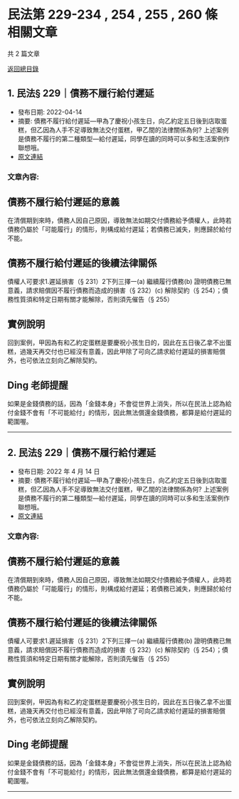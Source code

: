 # 民法第 229-234 , 254 , 255 , 260 條 相關文章

共 2 篇文章

[返回總目錄](00_總目錄.md)

## 1. 民法§ 229｜債務不履行給付遲延

- 發布日期: 2022-04-14
- 摘要: 債務不履行給付遲延—甲為了慶祝小孩生日，向乙約定五日後到店取蛋糕，但乙因為人手不足導致無法交付蛋糕，甲乙間的法律關係為何?
上述案例是債務不履行的第二種類型—給付遲延，同學在讀的同時可以多和生活案例作聯想哦。
- [原文連結](https://www.jasper-realestate.com/%e6%b0%91%e6%b3%95-229-234-254255260%e5%82%b5%e5%8b%99%e4%b8%8d%e5%b1%a5%e8%a1%8c%e7%b5%a6%e4%bb%98%e9%81%b2%e5%bb%b6/)

### 文章內容:

## 債務不履行給付遲延的意義

在清償期到來時，債務人因自己原因，導致無法如期交付債務給予債權人，此時若債務仍屬於「可能履行」的情形，則構成給付遲延；若債務已滅失，則應歸於給付不能。

## 債務不履行給付遲延的後續法律關係

債權人可要求1.遲延損害（§ 231）2下列三擇一(a) 繼續履行債務(b) 證明債務已無意義，請求賠償因不履行債務而造成的損害（§ 232）(c) 解除契約（§ 254）；債務性質須和特定日期有關才能解除，否則須先催告（§ 255）

## 實例說明

回到案例，甲因為有和乙約定蛋糕是要慶祝小孩生日的，因此在五日後乙拿不出蛋糕，過幾天再交付也已經沒有意義，因此甲除了可向乙請求給付遲延的損害賠償外，也可依法立刻向乙解除契約。

## Ding 老師提醒

如果是金錢債務的話，因為「金錢本身」不會從世界上消失，所以在民法上認為給付金錢不會有「不可能給付」的情形，因此無法償還金錢債務，都算是給付遲延的範圍喔。

---

## 2. 民法§ 229｜債務不履行給付遲延

- 發布日期: 2022 年 4 月 14 日
- 摘要: 債務不履行給付遲延—甲為了慶祝小孩生日，向乙約定五日後到店取蛋糕，但乙因為人手不足導致無法交付蛋糕，甲乙間的法律關係為何?
上述案例是債務不履行的第二種類型—給付遲延，同學在讀的同時可以多和生活案例作聯想哦。
- [原文連結](https://www.jasper-realestate.com/%e6%b0%91%e6%b3%95-229-234-254255260%e5%82%b5%e5%8b%99%e4%b8%8d%e5%b1%a5%e8%a1%8c%e7%b5%a6%e4%bb%98%e9%81%b2%e5%bb%b6/)

### 文章內容:

## 債務不履行給付遲延的意義

在清償期到來時，債務人因自己原因，導致無法如期交付債務給予債權人，此時若債務仍屬於「可能履行」的情形，則構成給付遲延；若債務已滅失，則應歸於給付不能。

## 債務不履行給付遲延的後續法律關係

債權人可要求1.遲延損害（§ 231）2下列三擇一(a) 繼續履行債務(b) 證明債務已無意義，請求賠償因不履行債務而造成的損害（§ 232）(c) 解除契約（§ 254）；債務性質須和特定日期有關才能解除，否則須先催告（§ 255）

## 實例說明

回到案例，甲因為有和乙約定蛋糕是要慶祝小孩生日的，因此在五日後乙拿不出蛋糕，過幾天再交付也已經沒有意義，因此甲除了可向乙請求給付遲延的損害賠償外，也可依法立刻向乙解除契約。

## Ding 老師提醒

如果是金錢債務的話，因為「金錢本身」不會從世界上消失，所以在民法上認為給付金錢不會有「不可能給付」的情形，因此無法償還金錢債務，都算是給付遲延的範圍喔。

---

